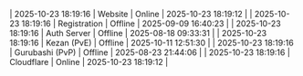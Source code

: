 | 2025-10-23 18:19:16 | Website | Online | 2025-10-23 18:19:12 |
| 2025-10-23 18:19:16 | Registration | Offline | 2025-09-09 16:40:23 |
| 2025-10-23 18:19:16 | Auth Server | Offline | 2025-08-18 09:33:31 |
| 2025-10-23 18:19:16 | Kezan (PvE) | Offline | 2025-10-11 12:51:30 |
| 2025-10-23 18:19:16 | Gurubashi (PvP) | Offline | 2025-08-23 21:44:06 |
| 2025-10-23 18:19:16 | Cloudflare | Online | 2025-10-23 18:19:12 |
